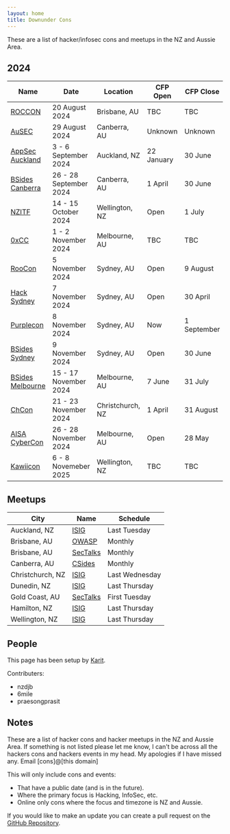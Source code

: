 ```yaml
---
layout: home
title: Downunder Cons
---
```


These are a list of hacker/infosec cons and meetups in the NZ and Aussie Area.

## 2024

| Name | Date | Location | CFP Open | CFP Close | Ticket On Sale |
| ---- | ---- | -------- | -------- | --------- | -------------- |
| [ROCCON](https://www.realmsofcyber.com/) | 20 August 2024 | Brisbane, AU | TBC | TBC | Now |
| [AuSEC](https://publicsectornetwork.com/event/australian-security-summit-ausec/) | 29 August 2024 | Canberra, AU | Unknown | Unknown | Now |
| [AppSec Auckland](https://appsec.org.nz/conference/) | 3 - 6 September 2024 | Auckland, NZ | 22 January | 30 June | 1 April |
| [BSides Canberra](https://www.bsidesau.com.au/) | 26 - 28 September 2024 | Canberra, AU | 1 April | 30 June | Now |
| [NZITF](https://nzitf.org.nz/conference-details) | 14 - 15 October 2024 | Wellington, NZ | Open | 1 July | Now |
| [0xCC](https://0xcc.sh/) | 1 - 2 November 2024 | Melbourne, AU | TBC | TBC | TBC |
| [RooCon](https://x.com/RooCon_AU) | 5 November 2024 | Sydney, AU | Open | 9 August | TBC |
| [Hack Sydney](https://www.hack.sydney/) | 7 November 2024 | Sydney, AU | Open | 30 April | Now |
| [Purplecon](https://purplecon.org/) | 8 November 2024 | Sydney, AU | Now | 1 September | TBC |
| [BSides Sydney](https://bsides.sydney) | 9 November 2024 | Sydney, AU | Open | 30 June | Now |
| [BSides Melbourne](https://www.bsidesmelbourne.com/) | 15 - 17 November 2024 | Melbourne, AU | 7 June | 31 July | TBC |
| [ChCon](https://2024.chcon.nz/) | 21 - 23 November 2024 | Christchurch, NZ | 1 April | 31 August | 31 July |
| [AISA CyberCon](https://conference.aisa.org.au/QuickEventWebsitePortal/2024-australian-cyber-conference-melbourne/cfs-site) | 26 - 28 November 2024 | Melbourne, AU | Open | 28 May | Unknown |
| [Kawiicon](https://kawaiicon.org/) | 6 - 8 Novemeber 2025 | Wellington, NZ | TBC | TBC | TBC |

## Meetups

| City | Name | Schedule |
| ---- | ---- | -------- |
| Auckland, NZ | [ISIG](https://isig.org.nz/) | Last Tuesday |
| Brisbane, AU | [OWASP](https://www.meetup.com/brisbane-owasp-meetup-group/) | Monthly |
| Brisbane, AU | [SecTalks](https://www.meetup.com/SecTalks-Brisbane/) | Monthly |
| Canberra, AU | [CSides](https://www.bsidesau.com.au/csides.html) | Monthly |
| Christchurch, NZ | [ISIG](https://www.meetup.com/isig-christchurch-nz/) | Last Wednesday |
| Dunedin, NZ | [ISIG](https://isig.org.nz/) | Last Thursday |
| Gold Coast, AU | [SecTalks](https://www.meetup.com/sectalks-goldcoast/) | First Tuesday |
| Hamilton, NZ | [ISIG](https://isig.org.nz/) | Last Thursday |
| Wellington, NZ | [ISIG](https://isig.org.nz/) | Last Thursday |

## People
This page has been setup by [Karit](https://www.karit.nz/).

Contributers:
* nzdjb
* 6mile
* praesongprasit

## Notes
These are a list of hacker cons and hacker meetups in the NZ and Aussie Area. If something is not listed please let me know, I can't be across all the hackers cons and hackers events in my head. My apologies if I have missed any. Email [cons]@[this domain]

This will only include cons and events:
* That have a public date (and is in the future).
* Where the primary focus is Hacking, InfoSec, etc.
* Online only cons where the focus and timezone is NZ and Aussie.

If you would like to make an update you can create a pull request on the [GitHub Repository](https://github.com/nzkarit/downundercons).
